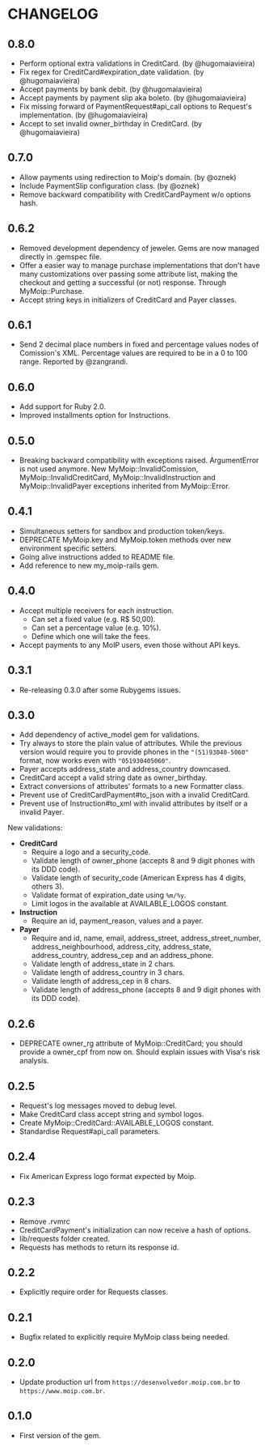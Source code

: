 # CHANGELOG

## 0.8.0

* Perform optional extra validations in CreditCard. (by @hugomaiavieira)
* Fix regex for CreditCard#expiration_date validation. (by @hugomaiavieira)
* Accept payments by bank debit. (by @hugomaiavieira)
* Accept payments by payment slip aka boleto. (by @hugomaiavieira)
* Fix missing forward of PaymentRequest#api_call options to Request's
  implementation. (by @hugomaiavieira)
* Accept to set invalid owner_birthday in CreditCard. (by @hugomaiavieira)

## 0.7.0

* Allow payments using redirection to Moip's domain. (by @oznek)
* Include PaymentSlip configuration class. (by @oznek)
* Remove backward compatibility with CreditCardPayment w/o options hash.

## 0.6.2

* Removed development dependency of jeweler. Gems are now managed
directly in .gemspec file.
* Offer a easier way to manage purchase implementations that don't have
many customizations over passing some attribute list, making the
checkout and getting a successful (or not) response. Through
MyMoip::Purchase.
* Accept string keys in initializers of CreditCard and Payer classes.

## 0.6.1

* Send 2 decimal place numbers in fixed and percentage values nodes of
Comission's XML. Percentage values are required to be in a 0 to 100 range.
Reported by @zangrandi.

## 0.6.0

* Add support for Ruby 2.0.
* Improved installments option for Instructions.

## 0.5.0

* Breaking backward compatibility with exceptions raised. ArgumentError
is not used anymore. New MyMoip::InvalidComission, MyMoip::InvalidCreditCard,
MyMoip::InvalidInstruction and MyMoip::InvalidPayer exceptions inherited from
MyMoip::Error.

## 0.4.1

* Simultaneous setters for sandbox and production token/keys.
* DEPRECATE MyMoip.key and MyMoip.token methods over new environment specific setters.
* Going alive instructions added to README file.
* Add reference to new my_moip-rails gem.

## 0.4.0

* Accept multiple receivers for each instruction.
    * Can set a fixed value (e.g. R$ 50,00).
    * Can set a percentage value (e.g. 10%).
    * Define which one will take the fees.
* Accept payments to any MoIP users, even those without API keys.

## 0.3.1

* Re-releasing 0.3.0 after some Rubygems issues.

## 0.3.0

* Add dependency of active_model gem for validations.
* Try always to store the plain value of attributes. While the previous version would require you to provide phones in the `"(51)93040-5060"` format, now works even with `"051930405060"`.
* Payer accepts address_state and address_country downcased.
* CreditCard accept a valid string date as owner_birthday.
* Extract conversions of attributes' formats to a new Formatter class.
* Prevent use of CreditCardPayment#to_json with a invalid CreditCard.
* Prevent use of Instruction#to_xml with invalid attributes by itself or a invalid Payer.

New validations:
* **CreditCard**
    * Require a logo and a security_code.
    * Validate length of owner_phone (accepts 8 and 9 digit phones with its DDD code).
    * Validate length of security_code (American Express has 4 digits, others 3).
    * Validate format of expiration_date using `%m/%y`.
    * Limit logos in the available at AVAILABLE_LOGOS constant.
* **Instruction**
    * Require an id, payment_reason, values and a payer.
* **Payer**
    * Require and id, name, email, address_street, address_street_number, address_neighbourhood, address_city, address_state, address_country, address_cep and an address_phone.
    * Validate length of address_state in 2 chars.
    * Validate length of address_country in 3 chars.
    * Validate length of address_cep in 8 chars.
    * Validate length of address_phone (accepts 8 and 9 digit phones with its DDD code).

## 0.2.6

* DEPRECATE owner_rg attribute of MyMoip::CreditCard; you should provide a owner_cpf from now on. Should explain issues with Visa's risk analysis.

## 0.2.5

* Request's log messages moved to debug level.
* Make CreditCard class accept string and symbol logos.
* Create MyMoip::CreditCard::AVAILABLE_LOGOS constant.
* Standardise Request#api_call parameters.

## 0.2.4

* Fix American Express logo format expected by Moip.

## 0.2.3

* Remove .rvmrc
* CreditCardPayment's initialization can now receive a hash of options.
* lib/requests folder created.
* Requests has methods to return its response id.

## 0.2.2

* Explicitly require order for Requests classes.

## 0.2.1

* Bugfix related to explicitly require MyMoip class being needed.

## 0.2.0

* Update production url from `https://desenvolvedor.moip.com.br` to `https://www.moip.com.br`.

## 0.1.0

* First version of the gem.
